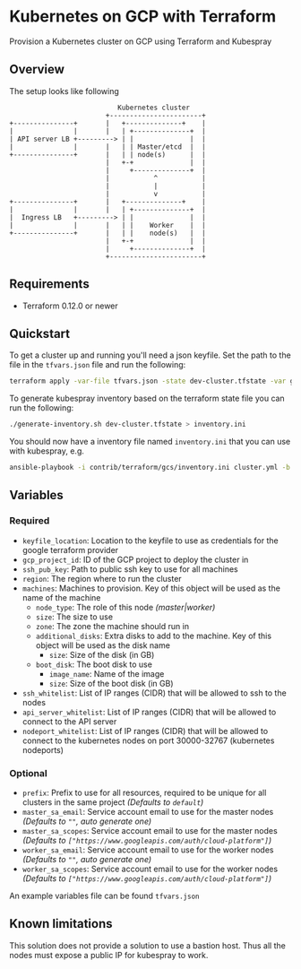 # Kubernetes on GCP with Terraform

Provision a Kubernetes cluster on GCP using Terraform and Kubespray

## Overview

The setup looks like following

```
                           Kubernetes cluster
                        +-----------------------+
+---------------+       |   +--------------+    |
|               |       |   | +--------------+  |
| API server LB +---------> | |              |  |
|               |       |   | | Master/etcd  |  |
+---------------+       |   | | node(s)      |  |
                        |   +-+              |  |
                        |     +--------------+  |
                        |           ^           |
                        |           |           |
                        |           v           |
+---------------+       |   +--------------+    |
|               |       |   | +--------------+  |
|  Ingress LB   +---------> | |              |  |
|               |       |   | |    Worker    |  |
+---------------+       |   | |    node(s)   |  |
                        |   +-+              |  |
                        |     +--------------+  |
                        +-----------------------+
```

## Requirements

* Terraform 0.12.0 or newer

## Quickstart

To get a cluster up and running you'll need a json keyfile.
Set the path to the file in the `tfvars.json` file and run the following:

```bash
terraform apply -var-file tfvars.json -state dev-cluster.tfstate -var gcp_project_id=<ID of your GCP project> -var keyfile_location=<location of the json keyfile>
```

To generate kubespray inventory based on the terraform state file you can run the following:

```bash
./generate-inventory.sh dev-cluster.tfstate > inventory.ini
```

You should now have a inventory file named `inventory.ini` that you can use with kubespray, e.g.

```bash
ansible-playbook -i contrib/terraform/gcs/inventory.ini cluster.yml -b -v
```

## Variables

### Required

* `keyfile_location`: Location to the keyfile to use as credentials for the google terraform provider
* `gcp_project_id`: ID of the GCP project to deploy the cluster in
* `ssh_pub_key`: Path to public ssh key to use for all machines
* `region`: The region where to run the cluster
* `machines`: Machines to provision. Key of this object will be used as the name of the machine
  * `node_type`: The role of this node *(master|worker)*
  * `size`: The size to use
  * `zone`: The zone the machine should run in
  * `additional_disks`: Extra disks to add to the machine. Key of this object will be used as the disk name
    * `size`: Size of the disk (in GB)
  * `boot_disk`: The boot disk to use
    * `image_name`: Name of the image
    * `size`: Size of the boot disk (in GB)
* `ssh_whitelist`: List of IP ranges (CIDR) that will be allowed to ssh to the nodes
* `api_server_whitelist`: List of IP ranges (CIDR) that will be allowed to connect to the API server
* `nodeport_whitelist`: List of IP ranges (CIDR) that will be allowed to connect to the kubernetes nodes on port 30000-32767 (kubernetes nodeports)

### Optional

* `prefix`: Prefix to use for all resources, required to be unique for all clusters in the same project *(Defaults to `default`)*
* `master_sa_email`: Service account email to use for the master nodes *(Defaults to `""`, auto generate one)*
* `master_sa_scopes`: Service account email to use for the master nodes *(Defaults to `["https://www.googleapis.com/auth/cloud-platform"]`)*
* `worker_sa_email`: Service account email to use for the worker nodes *(Defaults to `""`, auto generate one)*
* `worker_sa_scopes`: Service account email to use for the worker nodes *(Defaults to `["https://www.googleapis.com/auth/cloud-platform"]`)*

An example variables file can be found `tfvars.json`

## Known limitations

This solution does not provide a solution to use a bastion host. Thus all the nodes must expose a public IP for kubespray to work.
